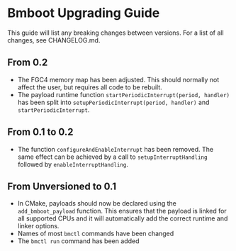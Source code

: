 # Bmboot Upgrading Guide

This guide will list any breaking changes between versions. For a list of all changes, see CHANGELOG.md.

## From 0.2

- The FGC4 memory map has been adjusted. This should normally not affect the user, but requires all code to be rebuilt.
- The payload runtime function `startPeriodicInterrupt(period, handler)` has been split into
  `setupPeriodicInterrupt(period, handler)` and `startPeriodicInterrupt`.

## From 0.1 to 0.2

- The function `configureAndEnableInterrupt` has been removed.
  The same effect can be achieved by a call to `setupInterruptHandling` followed by `enableInterruptHandling`.

## From Unversioned to 0.1

- In CMake, payloads should now be declared using the `add_bmboot_payload` function. This ensures that the payload
  is linked for all supported CPUs and it will automatically add the correct runtime and linker options.
- Names of most `bmctl` commands have been changed
- The `bmctl run` command has been added
